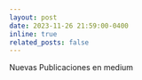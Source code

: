 ```yaml
---
layout: post
date: 2023-11-26 21:59:00-0400
inline: true
related_posts: false
---
```


Nuevas Publicaciones en medium
